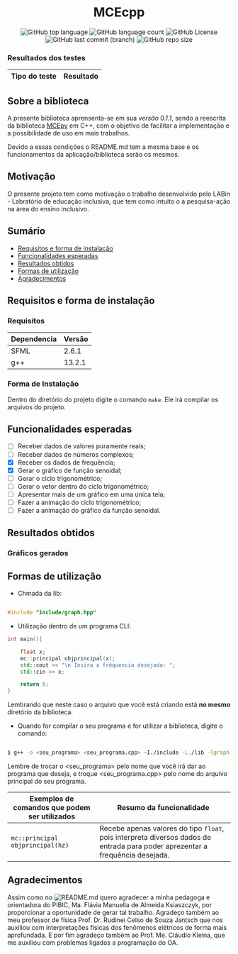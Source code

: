 <div align="center">

# MCEcpp

![GitHub top language](https://img.shields.io/github/languages/top/MauricioPaivadaSilva/MCEcpp) ![GitHub language count](https://img.shields.io/github/languages/count/MauricioPaivadaSilva/MCEcpp) ![GitHub License](https://img.shields.io/github/license/MauricioPaivadaSilva/MCEcpp) ![GitHub last commit (branch)](https://img.shields.io/github/last-commit/MauricioPaivadaSilva/MCEcpp/main) ![GitHub repo size](https://img.shields.io/github/repo-size/MauricioPaivadaSilva/MCEcpp)

</div>

### Resultados dos testes

<div align="center">

| Tipo do teste | Resultado |
|---|---|


</div>

## Sobre a biblioteca
A presente biblioteca aprensenta-se em sua *versão 0.1.1*, sendo a reescrita da biblioteca [MCEpy](https://github.com/MauricioPaivadaSilva/MCEpy) em C++, com o objetivo de facilitar a implementação e a possibilidade de uso em mais trabalhos.

Devido a essas condições o README.md tem a mesma base e os funcionamentos da aplicação/biblioteca serão os mesmos.

## Motivação

O presente projeto tem como motivação o trabalho desenvolvido pelo LABin - Labratório de educação inclusiva, que tem como intuito o a pesquisa-ação na área do ensino inclusivo.

## Sumário
* [Requisitos e forma de instalação](#requisitos-e-forma-de-instalação)
* [Funcionalidades esperadas](#funcionalidades-esperadas)
* [Resultados obtidos](#resultados-obtidos)
* [Formas de utilização](#formas-de-utilização)
* [Agradecimentos](#agradecimentos)
## Requisitos e forma de instalação


### Requisitos
<div align="center">

|Dependencia | Versão|
|---|---|
| SFML | 2.6.1 |
| g++ | 13.2.1 |

</div>

### Forma de Instalação

Dentro do diretório do projeto digite o comando `make`. Ele irá compilar os arquivos do projeto.

## Funcionalidades esperadas

- [ ] Receber dados de valores puramente reais;
- [ ] Receber dados de números complexos;
- [X] Receber os dados de frequência;
- [X] Gerar o gráfico de função senoidal;
- [ ] Gerar o ciclo trigonométrico;
- [ ] Gerar o vetor dentro do ciclo trigonométrico;
- [ ] Apresentar mais de um gráfico em uma única tela;
- [ ] Fazer a animação do ciclo trigonométrico;
- [ ] Fazer a animação do gráfico da função senoidal.

## Resultados obtidos

### Gráficos gerados

## Formas de utilização

* Chmada da lib:

```cpp

#include "include/graph.hpp"
```

* Utilização dentro de um programa CLI:

```cpp
int main(){

    float x;
    mc::principal objprincipal(x);
    std::cout << "\n Insira a frêquencia desejada: ";
    std::cin >> x;

    return 0;
}
```

Lembrando que neste caso o arquivo que você está criando está **no mesmo** diretório da biblioteca.

<!--
Lembrando que **todos** os dados devem ser inseridos como _str_. Assim como o parametro `"None"` **deve** ser mantido como segundo argumento, caso seja alterado, a lib irá trabalhar em modo de teste, gerando dados e salvando os mesmos.

Pode ser atribuido como valor imaginário tanto _i_ como _j_. E no caso dos gráficos animados, é necessário inserir _Hz_ após o valor, como no exemplo.
-->

* Quando for compilar o seu programa e for utilizar a biblioteca, digite o comando:

```bash

$ g++ -o <seu_programa> <seu_programa.cpp> -I./include -L./lib -lgraph -Wl,-rpath=./lib

```

Lembre de trocar o <seu_programa> pelo nome que você irá dar ao programa que deseja, e troque <seu_programa.cpp> pelo nome do arquivo principal do seu programa.

<div align="center">

|Exemplos de comandos que podem ser utilizados | Resumo da funcionalidade|
|---|---|
| `mc::principal objprincipal(hz)` | Recebe apenas valores do tipo `float`, pois interpreta diversos dados de entrada para poder aprezentar a frequência desejada. |

</div>

## Agradecimentos

 Assim como no ![README.md](https://github.com/MauricioPaivadaSilva/MCEpy) quero agradecer a minha pedagoga e orientadora do PIBIC, Ma. Flávia Manuella de Almeida Ksiaszczyk, por proporcionar a oportunidade de gerar tal trabalho. Agradeço também ao meu professor de física Prof. Dr. Rudinei Celso de Souza Jantsch que nos auxiliou com interpretações físicas dos fenômenos elétricos de forma mais aprofundada. E por fim agradeço também ao Prof. Me. Cláudio Kleina, que me auxiliou com problemas ligados a programação do OA.
